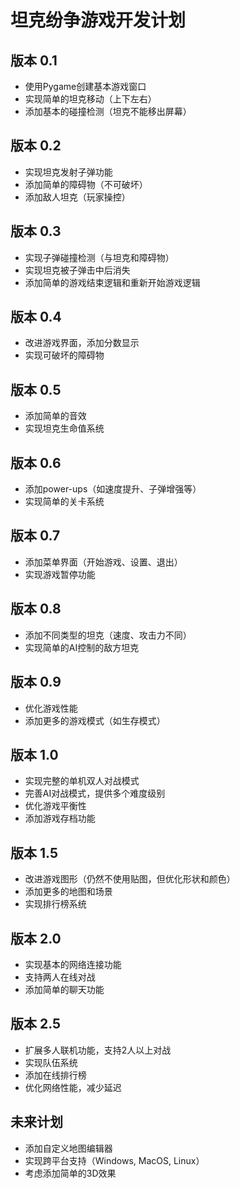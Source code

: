 # 坦克纷争游戏开发计划

## 版本 0.1
- 使用Pygame创建基本游戏窗口
- 实现简单的坦克移动（上下左右）
- 添加基本的碰撞检测（坦克不能移出屏幕）

## 版本 0.2
- 实现坦克发射子弹功能
- 添加简单的障碍物（不可破坏）
- 添加敌人坦克（玩家操控）

## 版本 0.3
- 实现子弹碰撞检测（与坦克和障碍物）
- 实现坦克被子弹击中后消失
- 添加简单的游戏结束逻辑和重新开始游戏逻辑

## 版本 0.4
- 改进游戏界面，添加分数显示
- 实现可破坏的障碍物

## 版本 0.5
- 添加简单的音效
- 实现坦克生命值系统

## 版本 0.6
- 添加power-ups（如速度提升、子弹增强等）
- 实现简单的关卡系统

## 版本 0.7
- 添加菜单界面（开始游戏、设置、退出）
- 实现游戏暂停功能

## 版本 0.8
- 添加不同类型的坦克（速度、攻击力不同）
- 实现简单的AI控制的敌方坦克

## 版本 0.9
- 优化游戏性能
- 添加更多的游戏模式（如生存模式）

## 版本 1.0
- 实现完整的单机双人对战模式
- 完善AI对战模式，提供多个难度级别
- 优化游戏平衡性
- 添加游戏存档功能

## 版本 1.5
- 改进游戏图形（仍然不使用贴图，但优化形状和颜色）
- 添加更多的地图和场景
- 实现排行榜系统

## 版本 2.0
- 实现基本的网络连接功能
- 支持两人在线对战
- 添加简单的聊天功能

## 版本 2.5
- 扩展多人联机功能，支持2人以上对战
- 实现队伍系统
- 添加在线排行榜
- 优化网络性能，减少延迟

## 未来计划
- 添加自定义地图编辑器
- 实现跨平台支持（Windows, MacOS, Linux）
- 考虑添加简单的3D效果